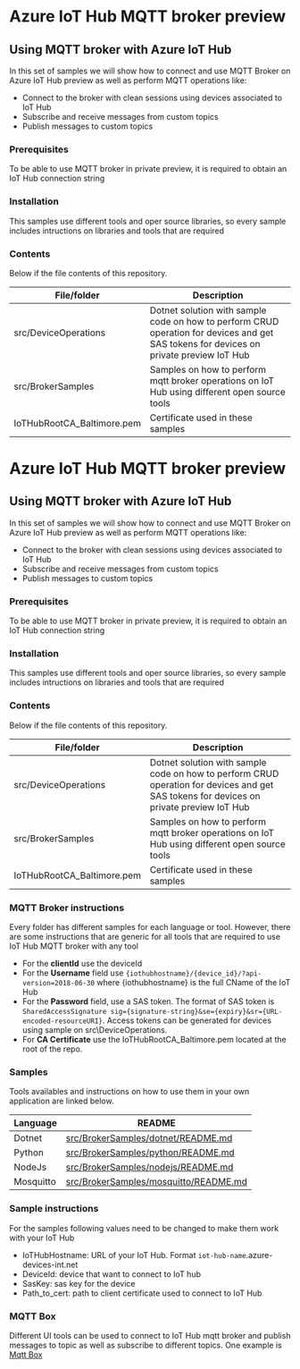 # Azure IoT Hub MQTT broker preview
## Using MQTT broker with Azure IoT Hub
In this set of samples we will show how to connect and use MQTT Broker on Azure IoT Hub preview as well as perform MQTT operations like: 
  - Connect to the broker with clean sessions using devices associated to IoT Hub
  - Subscribe and receive messages from custom topics 
  - Publish messages to custom topics 
 
### Prerequisites 
To be able to use MQTT broker in private preview, it is required to obtain an IoT Hub connection string 

### Installation
This samples use different tools and oper source libraries, so every sample includes intructions on libraries and tools that are required

### Contents

Below if the file contents of this repository.

| File/folder | Description |
| ------ | ------ |
| src/DeviceOperations | Dotnet solution with sample code on how to perform CRUD operation for devices and get SAS tokens for devices on private preview IoT Hub |
| src/BrokerSamples | Samples on how to perform mqtt broker operations on IoT Hub using different open source tools |
| IoTHubRootCA_Baltimore.pem | Certificate used in these samples |

# Azure IoT Hub MQTT broker preview
## Using MQTT broker with Azure IoT Hub
In this set of samples we will show how to connect and use MQTT Broker on Azure IoT Hub preview as well as perform MQTT operations like: 
  - Connect to the broker with clean sessions using devices associated to IoT Hub
  - Subscribe and receive messages from custom topics 
  - Publish messages to custom topics 
 
### Prerequisites 
To be able to use MQTT broker in private preview, it is required to obtain an IoT Hub connection string 

### Installation
This samples use different tools and oper source libraries, so every sample includes intructions on libraries and tools that are required

### Contents

Below if the file contents of this repository.

| File/folder | Description |
| ------ | ------ |
| src/DeviceOperations | Dotnet solution with sample code on how to perform CRUD operation for devices and get SAS tokens for devices on private preview IoT Hub |
| src/BrokerSamples | Samples on how to perform mqtt broker operations on IoT Hub using different open source tools |
| IoTHubRootCA_Baltimore.pem | Certificate used in these samples |

### MQTT Broker instructions

Every folder has different samples for each language or tool. However, there are some instructions that are generic for all tools that are required to use IoT Hub MQTT broker with any tool

- For the **clientId** use the deviceId
- For the **Username** field use `{iothubhostname}/{device_id}/?api-version=2018-06-30` where {iothubhostname} is the full CName of the IoT Hub
- For the **Password** field, use a SAS token. The format of SAS token is `SharedAccessSignature sig={signature-string}&se={expiry}&sr={URL-encoded-resourceURI}`. Access tokens can be generated for devices using sample on src\DeviceOperations.
- For **CA Certificate** use the IoTHubRootCA_Baltimore.pem located at the root of the repo.

### Samples

Tools availables and instructions on how to use them in your own application are linked below.

| Language | README |
| ------ | ------ |
| Dotnet | [src/BrokerSamples/dotnet/README.md](src/Samples/dotnet/README.md) |
| Python | [src/BrokerSamples/python/README.md](src/Samples/python/README.md) |
| NodeJs | [src/BrokerSamples/nodejs/README.md](src/Samples/nodejs/README.md)|
| Mosquitto | [src/BrokerSamples/mosquitto/README.md](src/Samples/mosquitto/README.md) |

### Sample instructions

For the samples following values need to be changed to make them work with your IoT Hub

- IoTHubHostname: URL of your IoT Hub. Format `iot-hub-name`.azure-devices-int.net
- DeviceId: device that want to connect to IoT hub
- SasKey: sas key for the device
- Path_to_cert: path to client certificate used to connect to IoT Hub

### MQTT Box  

Different UI tools can be used to connect to IoT Hub mqtt broker and publish messages to topic as well as subscribe to different topics. One example is [Mqtt Box](http://workswithweb.com/mqttbox.html)






